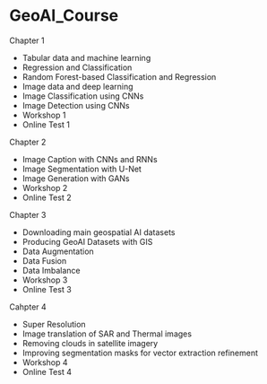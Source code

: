 # GeoAI_Course

Chapter 1
- Tabular data and machine learning
- Regression and Classification
- Random Forest-based Classification and Regression
- Image data and deep learning
- Image Classification using CNNs
- Image Detection using CNNs
- Workshop 1
- Online Test 1

Chapter 2
- Image Caption with CNNs and RNNs
- Image Segmentation with U-Net
- Image Generation with GANs
- Workshop 2
- Online Test 2

Chapter 3
- Downloading main geospatial AI datasets
- Producing GeoAI Datasets with GIS
- Data Augmentation
- Data Fusion
- Data Imbalance
- Workshop 3
- Online Test 3

Cahpter 4
- Super Resolution
- Image translation of SAR and Thermal images
- Removing clouds in satellite imagery
- Improving segmentation masks for vector extraction refinement
- Workshop 4
- Online Test 4
